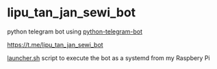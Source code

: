 # lipu_tan_jan_sewi_bot

python telegram bot using [python-telegram-bot](https://github.com/python-telegram-bot)

https://t.me/lipu_tan_jan_sewi_bot

[launcher.sh](launcher.sh) script to execute the bot as a systemd from my Raspbery Pi
